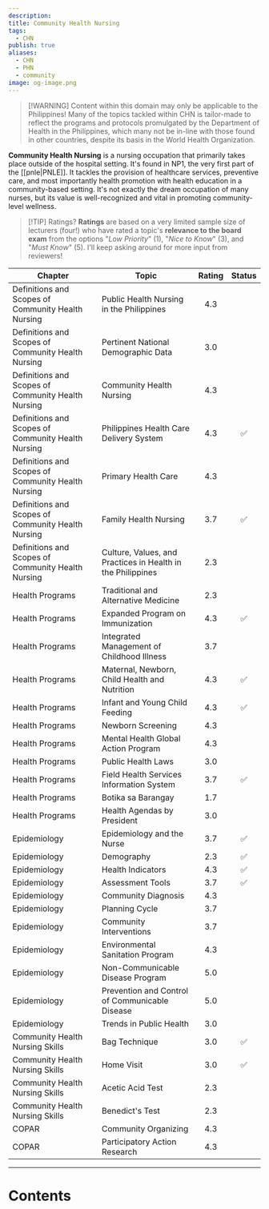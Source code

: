 ```yaml
---
description: 
title: Community Health Nursing
tags:
  - CHN
publish: true
aliases:
  - CHN
  - PHN
  - community
image: og-image.png
---
```


>[!WARNING] Content within this domain may only be applicable to the Philippines!
>Many of the topics tackled within CHN is tailor-made to reflect the programs and protocols promulgated by the Department of Health in the Philippines, which many not be in-line with those found in other countries, despite its basis in the World Health Organization.

**Community Health Nursing** is a nursing occupation that primarily takes place outside of the hospital setting. It's found in NP1, the very first part of the [[pnle|PNLE]]. It tackles the provision of healthcare services, preventive care, and most importantly health promotion with health education in a community-based setting. It's not exactly the dream occupation of many nurses, but its value is well-recognized and vital in promoting community-level wellness.

>[!TIP] Ratings?
>**Ratings** are based on a very limited sample size of lecturers (four!) who have rated a topic's **relevance to the board exam** from the options "*Low Priority*" (1), "*Nice to Know*" (3), and "*Must Know*" (5). I'll keep asking around for more input from reviewers!

| Chapter                                            | Topic                                                       | Rating | Status |
| -------------------------------------------------- | ----------------------------------------------------------- | :----: | :----: |
| Definitions and Scopes of Community Health Nursing | Public Health Nursing in the Philippines                    |  4.3   |        |
| Definitions and Scopes of Community Health Nursing | Pertinent National Demographic Data                         |  3.0   |        |
| Definitions and Scopes of Community Health Nursing | Community Health Nursing                                    |  4.3   |        |
| Definitions and Scopes of Community Health Nursing | Philippines Health Care Delivery System                     |  4.3   |   ✅    |
| Definitions and Scopes of Community Health Nursing | Primary Health Care                                         |  4.3   |        |
| Definitions and Scopes of Community Health Nursing | Family Health Nursing                                       |  3.7   |   ✅    |
| Definitions and Scopes of Community Health Nursing | Culture, Values, and Practices in Health in the Philippines |  2.3   |        |
| Health Programs                                    | Traditional and Alternative Medicine                        |  2.3   |        |
| Health Programs                                    | Expanded Program on Immunization                            |  4.3   |   ✅    |
| Health Programs                                    | Integrated Management of Childhood Illness                  |  3.7   |        |
| Health Programs                                    | Maternal, Newborn, Child Health and Nutrition               |  4.3   |   ✅    |
| Health Programs                                    | Infant and Young Child Feeding                              |  4.3   |   ✅    |
| Health Programs                                    | Newborn Screening                                           |  4.3   |        |
| Health Programs                                    | Mental Health Global Action Program                         |  4.3   |        |
| Health Programs                                    | Public Health Laws                                          |  3.0   |        |
| Health Programs                                    | Field Health Services Information System                    |  3.7   |   ✅    |
| Health Programs                                    | Botika sa Barangay                                          |  1.7   |        |
| Health Programs                                    | Health Agendas by President                                 |  3.0   |        |
| Epidemiology                                       | Epidemiology and the Nurse                                  |  3.7   |   ✅    |
| Epidemiology                                       | Demography                                                  |  2.3   |   ✅    |
| Epidemiology                                       | Health Indicators                                           |  4.3   |   ✅    |
| Epidemiology                                       | Assessment Tools                                            |  3.7   |   ✅    |
| Epidemiology                                       | Community Diagnosis                                         |  4.3   |        |
| Epidemiology                                       | Planning Cycle                                              |  3.7   |        |
| Epidemiology                                       | Community Interventions                                     |  3.7   |        |
| Epidemiology                                       | Environmental Sanitation Program                            |  4.3   |        |
| Epidemiology                                       | Non-Communicable Disease Program                            |  5.0   |        |
| Epidemiology                                       | Prevention and Control of Communicable Disease              |  5.0   |        |
| Epidemiology                                       | Trends in Public Health                                     |  3.0   |        |
| Community Health Nursing Skills                    | Bag Technique                                               |  3.0   |   ✅    |
| Community Health Nursing Skills                    | Home Visit                                                  |  3.0   |   ✅    |
| Community Health Nursing Skills                    | Acetic Acid Test                                            |  2.3   |        |
| Community Health Nursing Skills                    | Benedict's Test                                             |  2.3   |        |
| COPAR                                              | Community Organizing                                        |  4.3   |        |
| COPAR                                              | Participatory Action Research                               |  4.3   |        |

___

# Contents
